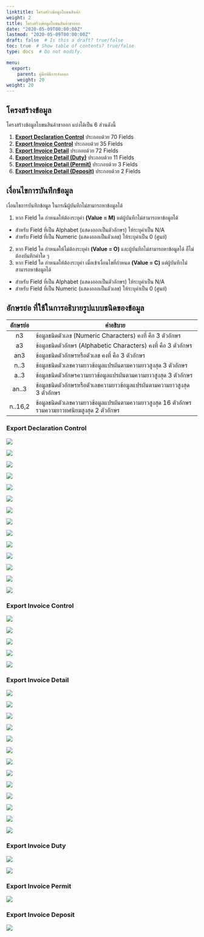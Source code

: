 ```yaml
---
linktitle: โครงสร้างข้อมูลใบขนสินค้า
weight: 2
title: โครงสร้างข้อมูลใบขนสินค้าขาออก
date: "2020-05-09T00:00:00Z"
lastmod: "2020-05-09T00:00:00Z"
draft: false  # Is this a draft? true/false
toc: true  # Show table of contents? true/false
type: docs  # Do not modify.

menu:
  export:
    parent: คู่มือพิธีการส่งออก
    weight: 20
weight: 20
---
```



## โครงสร้างข้อมูล

โครงสร้างข้อมูลใบขนสินค้าขาออก แบ่งได้เป็น 6 ส่วนดังนี้

1. [**Export Declaration Control**](#export-declaration-control)	ประกอบด้วย	70 Fields
2. [**Export Invoice Control**](#export-invoice-control)	ประกอบด้วย	35 Fields
3. [**Export Invoice Detail**](#export-invoice-detail)	ประกอบด้วย	72 Fields
4. [**Export Invoice Detail (Duty)**](#export-invoice-duty)	ประกอบด้วย	11 Fields
5. [**Export Invoice Detail (Permit)**](#export-invoice-permit)	ประกอบด้วย	 3 Fields
6. [**Export Invoice Detail (Deposit)**](#export-invoice-deposit)	ประกอบด้วย	 2 Fields

## เงื่อนไขการบันทึกข้อมูล 

เงื่อนไขการบันทึกข้อมูล ในกรณีผู้บันทึกไม่สามารถหาข้อมูลได้

1. หาก Field ใด กำหนดให้ต้องระบุค่า **(Value = M)** แต่ผู้บันทึกไม่สามารถหาข้อมูลได้
- สำหรับ Field ที่เป็น Alphabet (แสดงออกเป็นตัวอักษร) ให้ระบุค่าเป็น N/A 
- สำหรับ Field ที่เป็น Numeric (แสดงออกเป็นตัวเลข) ให้ระบุค่าเป็น 0 (ศูนย์)
2. หาก Field ใด กำหนดให้ไม่ต้องระบุค่า **(Value = O)** และผู้บันทึกไม่สามารถหาข้อมูลได้ ก็ไม่ต้องบันทึกค่าใด ๆ 
3. หาก Field ใด กำหนดให้ต้องระบุค่า เมื่อเข้าเงื่อนไขที่กำหนด **(Value = C)** แต่ผู้บันทึกไม่สามารถหาข้อมูลได้
- สำหรับ Field ที่เป็น Alphabet (แสดงออกเป็นตัวอักษร) ให้ระบุค่าเป็น N/A 
-  สำหรับ Field ที่เป็น Numeric (แสดงออกเป็นตัวเลข) ให้ระบุค่าเป็น 0 (ศูนย์)
	
## อักษรย่อ ที่ใช้ในการอธิบายรูปแบบชนิดของข้อมูล

|  อักษรย่อ   |	คำอธิบาย  |
|:------------:|----------------------------|
|n3 |ข้อมูลชนิดตัวเลข (Numeric Characters) คงที่ คือ 3 ตัวอักษร|
|a3  |	ข้อมูลชนิดตัวอักษร (Alphabetic Characters) คงที่ คือ 3 ตัวอักษร|
|an3  |	ข้อมูลชนิดตัวอักษรหรือตัวเลข คงที่ คือ 3 ตัวอักษร|
|n..3|	ข้อมูลชนิดตัวเลขความยาวข้อมูลแปรผันตามความยาวสูงสุด 3 ตัวอักษร|
|a..3|	ข้อมูลชนิดตัวอักษรความยาวข้อมูลแปรผันตามความยาวสูงสุด 3 ตัวอักษร|
|an..3  |	ข้อมูลชนิดตัวอักษรหรือตัวเลขความยาวข้อมูลแปรผันตามความยาวสูงสุด 3 ตัวอักษร|
|n..16,2|ข้อมูลชนิดตัวเลขความยาวข้อมูลแปรผันตามความยาวสูงสุด 16 ตัวอักษรรวมความยาวทศนิยมสูงสุด 2 ตัวอักษร|




### Export Declaration Control

![](https://github.com/ecs-support/knowledge-center/raw/master/img/export/export-guide/e-Export-guidejpg_Page5.jpg)

![](https://github.com/ecs-support/knowledge-center/raw/master/img/export/export-guide/e-Export-guidejpg_Page6.jpg)

![](https://github.com/ecs-support/knowledge-center/raw/master/img/export/export-guide/e-Export-guidejpg_Page7.jpg)

![](https://github.com/ecs-support/knowledge-center/raw/master/img/export/export-guide/e-Export-guidejpg_Page8.jpg)

![](https://github.com/ecs-support/knowledge-center/raw/master/img/export/export-guide/e-Export-guidejpg_Page9.jpg)

![](https://github.com/ecs-support/knowledge-center/raw/master/img/export/export-guide/e-Export-guidejpg_Page10.jpg)

![](https://github.com/ecs-support/knowledge-center/raw/master/img/export/export-guide/e-Export-guidejpg_Page11.jpg)

![](https://github.com/ecs-support/knowledge-center/raw/master/img/export/export-guide/e-Export-guidejpg_Page12.jpg)

![](https://github.com/ecs-support/knowledge-center/raw/master/img/export/export-guide/e-Export-guidejpg_Page13.jpg)

![](https://github.com/ecs-support/knowledge-center/raw/master/img/export/export-guide/e-Export-guidejpg_Page14.jpg)

![](https://github.com/ecs-support/knowledge-center/raw/master/img/export/export-guide/e-Export-guidejpg_Page15.jpg)


![](https://github.com/ecs-support/knowledge-center/raw/master/img/export/export-guide/e-Export-guidejpg_Page16.jpg)

![](https://github.com/ecs-support/knowledge-center/raw/master/img/export/export-guide/e-Export-guidejpg_Page117jpg)

![](https://github.com/ecs-support/knowledge-center/raw/master/img/export/export-guide/e-Export-guidejpg_Page18.jpg)



### Export Invoice Control


![](https://github.com/ecs-support/knowledge-center/raw/master/img/export/export-guide/e-Export-guidejpg_Page19.jpg)

![](https://github.com/ecs-support/knowledge-center/raw/master/img/export/export-guide/e-Export-guidejpg_Page20.jpg)

![](https://github.com/ecs-support/knowledge-center/raw/master/img/export/export-guide/e-Export-guidejpg_Page21.jpg)

![](https://github.com/ecs-support/knowledge-center/raw/master/img/export/export-guide/e-Export-guidejpg_Page22.jpg)

![](https://github.com/ecs-support/knowledge-center/raw/master/img/export/export-guide/e-Export-guidejpg_Page23.jpg)

### Export Invoice Detail

![](https://github.com/ecs-support/knowledge-center/raw/master/img/export/export-guide/e-Export-guidejpg_Page24.jpg)

![](https://github.com/ecs-support/knowledge-center/raw/master/img/export/export-guide/e-Export-guidejpg_Page25.jpg)

![](https://github.com/ecs-support/knowledge-center/raw/master/img/export/export-guide/e-Export-guidejpg_Page26.jpg)


![](https://github.com/ecs-support/knowledge-center/raw/master/img/export/export-guide/e-Export-guidejpg_Page27.jpg)

![](https://github.com/ecs-support/knowledge-center/raw/master/img/export/export-guide/e-Export-guidejpg_Page28.jpg)

![](https://github.com/ecs-support/knowledge-center/raw/master/img/export/export-guide/e-Export-guidejpg_Page29.jpg)

![](https://github.com/ecs-support/knowledge-center/raw/master/img/export/export-guide/e-Export-guidejpg_Page30.jpg)

![](https://github.com/ecs-support/knowledge-center/raw/master/img/export/export-guide/e-Export-guidejpg_Page31.jpg)

![](https://github.com/ecs-support/knowledge-center/raw/master/img/export/export-guide/e-Export-guidejpg_Page32.jpg)

![](https://github.com/ecs-support/knowledge-center/raw/master/img/export/export-guide/e-Export-guidejpg_Page33.jpg)

![](https://github.com/ecs-support/knowledge-center/raw/master/img/export/export-guide/e-Export-guidejpg_Page34.jpg)

![](https://github.com/ecs-support/knowledge-center/raw/master/img/export/export-guide/e-Export-guidejpg_Page35.jpg)

![](https://github.com/ecs-support/knowledge-center/raw/master/img/export/export-guide/e-Export-guidejpg_Page36.jpg)



### Export Invoice Duty

![](https://github.com/ecs-support/knowledge-center/raw/master/img/export/export-guide/e-Export-guidejpg_Page37.jpg)

![](https://github.com/ecs-support/knowledge-center/raw/master/img/export/export-guide/e-Export-guidejpg_Page38.jpg)

### Export Invoice Permit

![](https://github.com/ecs-support/knowledge-center/raw/master/img/export/export-guide/e-Export-guidejpg_Page39.jpg)


### Export Invoice Deposit

![](https://github.com/ecs-support/knowledge-center/raw/master/img/export/export-guide/e-Export-guidejpg_Page40.jpg)